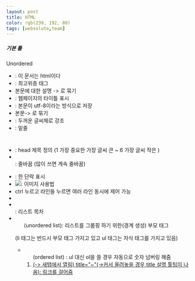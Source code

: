 ```yaml
---
layout: post
title: HTML
color: rgb(239, 192, 80)
tags: [websolute,team]
---
```

##### 기본 틀
<!DOCTYPE html>
<html>
  <head>
      <meta charset="utf-8">
      <title></title>
  </head>
  <body>
  </body>
</html>

Unordered
* <!doctype html>: 이 문서는 html이다
* <html>: 최고위층 태그 
* 본문에 대한 설명 -> <head> </head>로 묶기
* <title> </title>: 웹페이지의 타이틀 표시
* <meta charset="utf-8">: 본문이 utf-8이라는 방식으로 저장
* 본문->  <body> </body>로 묶기
* <strong> </strong>: 두꺼운 글씨체로 강조
* <u> </u> : 밑줄 
* <h1> </h1>: head 제목 정의 (1 가장 중요한 가장 글씨 큰 ~ 6 가장 글씨 작은 )
* <br>: 줄바꿈 (많이 쓰면 계속 줄바꿈)
* <p> </p>: 한 단락 표시
* <img src="~~.jpg" widh="~">: 이미지 사용법
* ctrl 누르고 라인들 누르면 여러 라인 동시에 제어 가능
* <li> </li> : 리스트 목차
* <ul> (unordered list): 리스트를 그룹핑 하기 위한(경계 생성) 부모 태그
(li 태그는 반드시 부모 태그 가지고 있고 ul 태그는 자식 태그를 가지고 있음) 
* <ol> (ordered list) : ul 대신 ol을 쓸 경우 자동으로 숫자 넘버링 해줌
* <a href="(링크)" target="_blank" title="">(-> 새탭에서 열림) title="~"(->커서 올려놓을 경우 title 설명 툴팁이 나옴): 링크를 걸어줌
